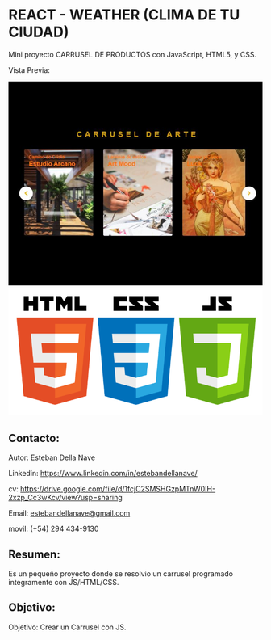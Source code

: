 # REACT - WEATHER (CLIMA DE TU CIUDAD)

Mini proyecto CARRUSEL DE PRODUCTOS con JavaScript, HTML5, y CSS.

Vista Previa:

<img src="./Tema.JPG" width=600px>
<img src="./js_css_html.png" width=600px>



## Contacto: 

Autor: Esteban Della Nave

Linkedin: https://www.linkedin.com/in/estebandellanave/

cv: https://drive.google.com/file/d/1fcjC2SMSHGzpMTnW0IH-2xzp_Cc3wKcv/view?usp=sharing

Email: estebandellanave@gmail.com 

movil: (+54) 294 434-9130

## Resumen: 

Es un pequeño proyecto donde se resolvio un carrusel programado integramente con JS/HTML/CSS.

## Objetivo:

Objetivo: Crear un Carrusel con JS.

